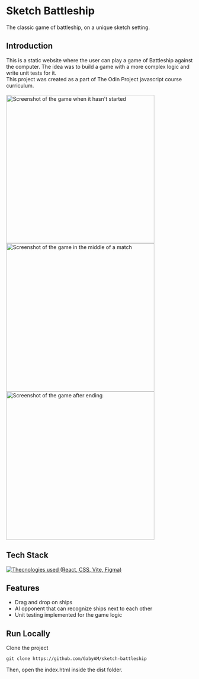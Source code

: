 # Sketch Battleship

The classic game of battleship, on a unique sketch setting.

## Introduction

This is a static website where the user can play a game of Battleship against the computer. The idea was to build a game with a more complex logic and write unit tests for it.\
This project was created as a part of The Odin Project javascript course curriculum.\
<br/>
<img width=400 alt="Screenshot of the game when it hasn't started" src="https://github.com/user-attachments/assets/7d2b8ad6-f818-43c6-95d8-10a79d99851f">
<br/>
<img width=400 alt="Screenshot of the game in the middle of a match" src="https://github.com/user-attachments/assets/d47cb4bd-0b25-48be-9e62-46835beb1c8c">
<br/>
<img width=400 alt="Screenshot of the game after ending" src="https://github.com/user-attachments/assets/3f2b24e4-32c1-4a32-b6a2-f3548c8f5a53">

## Tech Stack

[![Thecnologies used (React, CSS, Vite, Figma)](https://skillicons.dev/icons?i=html,css,js,webpack,jest,figma)](https://skillicons.dev)

## Features

- Drag and drop on ships
- AI opponent that can recognize ships next to each other
- Unit testing implemented for the game logic

## Run Locally

Clone the project

```
git clone https://github.com/GabyAM/sketch-battleship
```

Then, open the index.html inside the dist folder.
